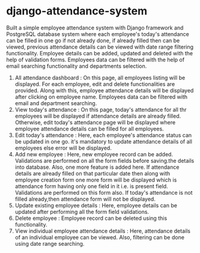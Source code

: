 # django-attendance-system

Built a simple employee attendance system with Django framework and PostgreSQL database system where each employee's today's attendance can be filled in one go if not already done, if already filled then can be viewed, previous attendance details can be viewed with date range filtering functionality.
Employee details can be added, updated and deleted with the help of validation forms.
Employees data can be filtered with the help of email searching functionality and departments selection.
1. All attendance dashboard : On this page, all employees listing will be displayed. For each employee, edit and delete functionalities are provided. Along with this, employee attendance details will be displayed after clicking on employee name. Employees data can be filtered with email and department searching.
2. View today's attendance : On this page, today's attendance for all thr employees will be displayed if attendance details are already filled. Otherwise, edit today's attendance page will be displayed where employee attendance details can be filled for all employees.
3. Edit today's attendance : Here, each employee's attendance status can be updated in one go. it's mandatory to update attendance details of all employees else error will be displayed.
4. Add new employee : Here, new employee record can be added. Validations are performed on all the form fields before saving.the details into database. Also, one more feature is added here. If attendance details are already filled on that particular date then along with employee creation form one more form will be displayed which is attendance form having only one field in it i.e. is present field. Validations are performed on this form also. If today's attendance is not filled already,then attendance form will not be displayed.
5. Update existing employee details : Here, employee details can be updated after performing all the form field validations.
6. Delete employee : Employee record can be deleted using this functionality.
7. View individual employee attendance details : Here, attendance details of an individual employee can be viewed. Also, filtering can be done using date range searching.
